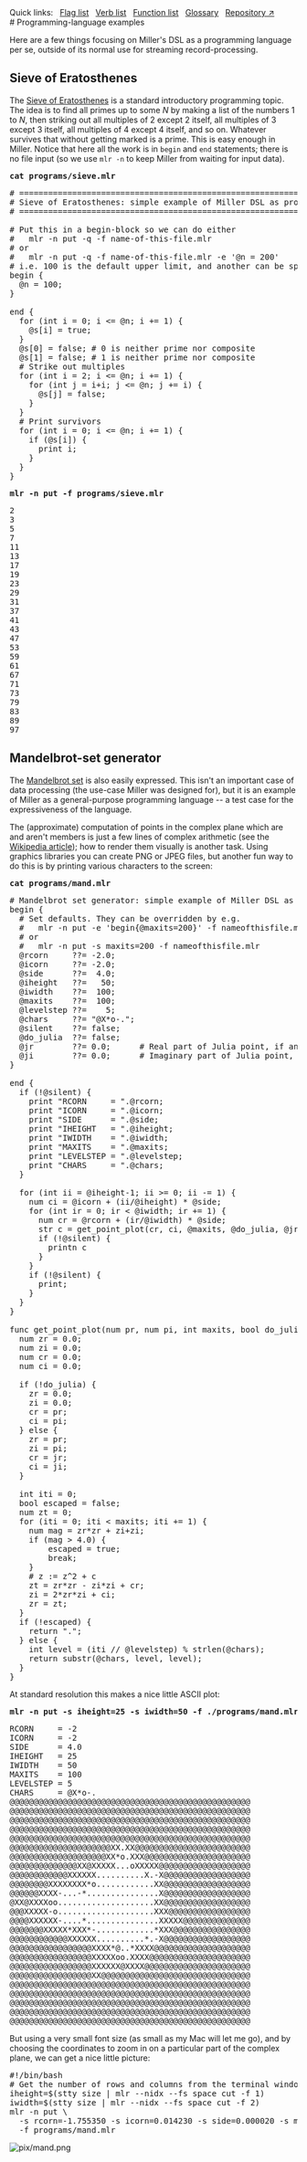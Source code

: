 <!---  PLEASE DO NOT EDIT DIRECTLY. EDIT THE .md.in FILE PLEASE. --->
<div>
<span class="quicklinks">
Quick links:
&nbsp;
<a class="quicklink" href="../reference-main-flag-list/index.html">Flag list</a>
&nbsp;
<a class="quicklink" href="../reference-verbs/index.html">Verb list</a>
&nbsp;
<a class="quicklink" href="../reference-dsl-builtin-functions/index.html">Function list</a>
&nbsp;
<a class="quicklink" href="../glossary/index.html">Glossary</a>
&nbsp;
<a class="quicklink" href="https://github.com/johnkerl/miller" target="_blank">Repository ↗</a>
</span>
</div>
# Programming-language examples

Here are a few things focusing on Miller's DSL as a programming language per se, outside of its normal use for streaming record-processing.

## Sieve of Eratosthenes

The [Sieve of Eratosthenes](http://en.wikipedia.org/wiki/Sieve_of_Eratosthenes) is a standard introductory programming topic. The idea is to find all primes up to some *N* by making a list of the numbers 1 to *N*, then striking out all multiples of 2 except 2 itself, all multiples of 3 except 3 itself, all multiples of 4 except 4 itself, and so on. Whatever survives that without getting marked is a prime. This is easy enough in Miller. Notice that here all the work is in `begin` and `end` statements; there is no file input (so we use `mlr -n` to keep Miller from waiting for input data).

<pre class="pre-highlight-in-pair">
<b>cat programs/sieve.mlr</b>
</pre>
<pre class="pre-non-highlight-in-pair">
# ================================================================
# Sieve of Eratosthenes: simple example of Miller DSL as programming language.
# ================================================================

# Put this in a begin-block so we can do either
#   mlr -n put -q -f name-of-this-file.mlr
# or
#   mlr -n put -q -f name-of-this-file.mlr -e '@n = 200'
# i.e. 100 is the default upper limit, and another can be specified using -e.
begin {
  @n = 100;
}

end {
  for (int i = 0; i <= @n; i += 1) {
    @s[i] = true;
  }
  @s[0] = false; # 0 is neither prime nor composite
  @s[1] = false; # 1 is neither prime nor composite
  # Strike out multiples
  for (int i = 2; i <= @n; i += 1) {
    for (int j = i+i; j <= @n; j += i) {
      @s[j] = false;
    }
  }
  # Print survivors
  for (int i = 0; i <= @n; i += 1) {
    if (@s[i]) {
      print i;
    }
  }
}
</pre>

<pre class="pre-highlight-in-pair">
<b>mlr -n put -f programs/sieve.mlr</b>
</pre>
<pre class="pre-non-highlight-in-pair">
2
3
5
7
11
13
17
19
23
29
31
37
41
43
47
53
59
61
67
71
73
79
83
89
97
</pre>

## Mandelbrot-set generator

The [Mandelbrot set](http://en.wikipedia.org/wiki/Mandelbrot_set) is also easily expressed. This isn't an important case of data processing (the use-case Miller was designed for), but it is an example of Miller as a general-purpose programming language -- a test case for the expressiveness of the language.

The (approximate) computation of points in the complex plane which are and aren't members is just a few lines of complex arithmetic (see the [Wikipedia article](https://en.wikipedia.org/wiki/Mandelbrot_set)); how to render them visually is another task.  Using graphics libraries you can create PNG or JPEG files, but another fun way to do this is by printing various characters to the screen:

<pre class="pre-highlight-in-pair">
<b>cat programs/mand.mlr</b>
</pre>
<pre class="pre-non-highlight-in-pair">
# Mandelbrot set generator: simple example of Miller DSL as programming language.
begin {
  # Set defaults. They can be overridden by e.g.
  #   mlr -n put -e 'begin{@maxits=200}' -f nameofthisfile.mlr
  # or
  #   mlr -n put -s maxits=200 -f nameofthisfile.mlr
  @rcorn     ??= -2.0;
  @icorn     ??= -2.0;
  @side      ??=  4.0;
  @iheight   ??=   50;
  @iwidth    ??=  100;
  @maxits    ??=  100;
  @levelstep ??=    5;
  @chars     ??= "@X*o-.";
  @silent    ??= false;
  @do_julia  ??= false;
  @jr        ??= 0.0;      # Real part of Julia point, if any
  @ji        ??= 0.0;      # Imaginary part of Julia point, if any
}

end {
  if (!@silent) {
    print "RCORN     = ".@rcorn;
    print "ICORN     = ".@icorn;
    print "SIDE      = ".@side;
    print "IHEIGHT   = ".@iheight;
    print "IWIDTH    = ".@iwidth;
    print "MAXITS    = ".@maxits;
    print "LEVELSTEP = ".@levelstep;
    print "CHARS     = ".@chars;
  }

  for (int ii = @iheight-1; ii >= 0; ii -= 1) {
    num ci = @icorn + (ii/@iheight) * @side;
    for (int ir = 0; ir < @iwidth; ir += 1) {
      num cr = @rcorn + (ir/@iwidth) * @side;
      str c = get_point_plot(cr, ci, @maxits, @do_julia, @jr, @ji);
      if (!@silent) {
        printn c
      }
    }
    if (!@silent) {
      print;
    }
  }
}

func get_point_plot(num pr, num pi, int maxits, bool do_julia, num jr, num ji): str {
  num zr = 0.0;
  num zi = 0.0;
  num cr = 0.0;
  num ci = 0.0;

  if (!do_julia) {
    zr = 0.0;
    zi = 0.0;
    cr = pr;
    ci = pi;
  } else {
    zr = pr;
    zi = pi;
    cr = jr;
    ci = ji;
  }

  int iti = 0;
  bool escaped = false;
  num zt = 0;
  for (iti = 0; iti < maxits; iti += 1) {
    num mag = zr*zr + zi+zi;
    if (mag > 4.0) {
        escaped = true;
        break;
    }
    # z := z^2 + c
    zt = zr*zr - zi*zi + cr;
    zi = 2*zr*zi + ci;
    zr = zt;
  }
  if (!escaped) {
    return ".";
  } else {
    int level = (iti // @levelstep) % strlen(@chars);
    return substr(@chars, level, level);
  }
}
</pre>

At standard resolution this makes a nice little ASCII plot:

<pre class="pre-highlight-in-pair">
<b>mlr -n put -s iheight=25 -s iwidth=50 -f ./programs/mand.mlr</b>
</pre>
<pre class="pre-non-highlight-in-pair">
RCORN     = -2
ICORN     = -2
SIDE      = 4.0
IHEIGHT   = 25
IWIDTH    = 50
MAXITS    = 100
LEVELSTEP = 5
CHARS     = @X*o-.
@@@@@@@@@@@@@@@@@@@@@@@@@@@@@@@@@@@@@@@@@@@@@@@@@@
@@@@@@@@@@@@@@@@@@@@@@@@@@@@@@@@@@@@@@@@@@@@@@@@@@
@@@@@@@@@@@@@@@@@@@@@@@@@@@@@@@@@@@@@@@@@@@@@@@@@@
@@@@@@@@@@@@@@@@@@@@@@@@@@@@@@@@@@@@@@@@@@@@@@@@@@
@@@@@@@@@@@@@@@@@@@@@@@@@@@@@@@@@@@@@@@@@@@@@@@@@@
@@@@@@@@@@@@@@@@@@@@@XX.XX@@@@@@@@@@@@@@@@@@@@@@@@
@@@@@@@@@@@@@@@@@@@@XX*o.XXX@@@@@@@@@@@@@@@@@@@@@@
@@@@@@@@@@@@@@XX@XXXXX...oXXXXX@@@@@@@@@@@@@@@@@@@
@@@@@@@@@@@@XXXXXX..........X.-X@@@@@@@@@@@@@@@@@@
@@@@@@@@XXXXXXXX*o............XX@@@@@@@@@@@@@@@@@@
@@@@@@XXXX-...-*...............X@@@@@@@@@@@@@@@@@@
@XX@XXXXoo....................XX@@@@@@@@@@@@@@@@@@
@@@XXXXX-o....................XXX@@@@@@@@@@@@@@@@@
@@@@XXXXXX-....*...............XXXXX@@@@@@@@@@@@@@
@@@@@@@XXXXX*XXX*-............*XXX@@@@@@@@@@@@@@@@
@@@@@@@@@@@@XXXXXX..........*.-X@@@@@@@@@@@@@@@@@@
@@@@@@@@@@@@@@@@@XXXX*@..*XXXX@@@@@@@@@@@@@@@@@@@@
@@@@@@@@@@@@@@@@@XXXXXoo.XXXX@@@@@@@@@@@@@@@@@@@@@
@@@@@@@@@@@@@@@@@XXXXXX@XXXX@@@@@@@@@@@@@@@@@@@@@@
@@@@@@@@@@@@@@@@@XX@@@@@@@@@@@@@@@@@@@@@@@@@@@@@@@
@@@@@@@@@@@@@@@@@@@@@@@@@@@@@@@@@@@@@@@@@@@@@@@@@@
@@@@@@@@@@@@@@@@@@@@@@@@@@@@@@@@@@@@@@@@@@@@@@@@@@
@@@@@@@@@@@@@@@@@@@@@@@@@@@@@@@@@@@@@@@@@@@@@@@@@@
@@@@@@@@@@@@@@@@@@@@@@@@@@@@@@@@@@@@@@@@@@@@@@@@@@
@@@@@@@@@@@@@@@@@@@@@@@@@@@@@@@@@@@@@@@@@@@@@@@@@@
</pre>

But using a very small font size (as small as my Mac will let me go), and by choosing the coordinates to zoom in on a particular part of the complex plane, we can get a nice little picture:

<pre class="pre-non-highlight-non-pair">
#!/bin/bash
# Get the number of rows and columns from the terminal window dimensions
iheight=$(stty size | mlr --nidx --fs space cut -f 1)
iwidth=$(stty size | mlr --nidx --fs space cut -f 2)
mlr -n put \
  -s rcorn=-1.755350 -s icorn=0.014230 -s side=0.000020 -s maxits=10000 -s iheight=$iheight -s iwidth=$iwidth \
  -f programs/mand.mlr
</pre>

![pix/mand.png](pix/mand.png)
